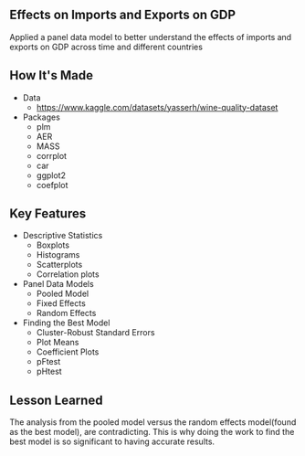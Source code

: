 ## Effects on Imports and Exports on GDP
Applied a panel data model to better understand the effects of imports and exports on GDP across time and different countries
## How It's Made
* Data
  - https://www.kaggle.com/datasets/yasserh/wine-quality-dataset
* Packages
  - plm
  - AER
  - MASS
  - corrplot
  - car
  - ggplot2
  - coefplot
## Key Features
* Descriptive Statistics
  - Boxplots
  - Histograms
  - Scatterplots
  - Correlation plots
* Panel Data Models
  - Pooled Model
  - Fixed Effects
  - Random Effects
* Finding the Best Model
  - Cluster-Robust Standard Errors
  - Plot Means
  - Coefficient Plots
  - pFtest
  - pHtest
## Lesson Learned
The analysis from the pooled model versus the random effects model(found as the best model), are contradicting. This is why doing the work to find the best model is so significant to having accurate results.
